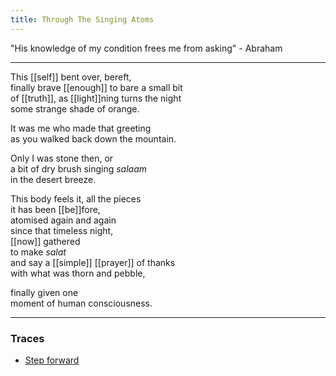 ```yaml
---
title: Through The Singing Atoms
---
```


"His knowledge of my condition frees me from asking" - Abraham

---

This [[self]] bent over, bereft,  
finally brave [[enough]] to bare a small bit  
of [[truth]], as [[light]]ning turns the night  
some strange shade of orange.  
  
It was me who made that greeting  
as you walked back down the mountain.  
  
Only I was stone then, or  
a bit of dry brush singing _salaam_  
in the desert breeze.  
  
This body feels it, all the pieces  
it has been [[be]]fore,  
atomised again and again  
since that timeless night,  
[[now]] gathered  
to make _salat_  
and say a [[simple]] [[prayer]] of thanks  
with what was thorn and pebble,  
  
finally given one  
moment of human consciousness.  

---

### Traces

* [Step forward](https://www.youtube.com/watch?v=pdb6t2FcpMU&t=43)